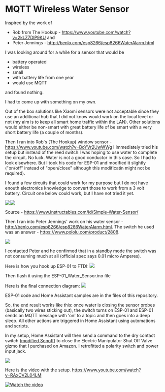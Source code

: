 # MQTT Wireless Water Sensor

Inspired by the work of 
- Rob from The Hookup - https://www.youtube.com/watch?v=2kLZ7DlP9KU and 
- Peter Jennings - http://benlo.com/esp8266/esp8266WaterAlarm.html

I was looking around for a while for a sensor that would be
- battery operated
- wireless
- small
- with battery life from one year 
- would use MQTT

and found nothing.

I had to come up with something on my own.

Out of the box solutions like Xiaomi sensors were not acceptable since they use an additional hub that I did not know would work on the local level or not (my aim is to keep all smart home traffic within the LAN). Other solutions would either be non-smart with great battery life of be smart with a very short battery life (a couple of months). 

Then I ran into Rob's (The Hookup) window sensor - https://www.youtube.com/watch?v=BoYVr2UwWWg  I immediately tried his setup but instead of the reed switch I was hoping to use water to complete the cirquit. No luck. Water is not a good conductor in this case. So I had to look elsewhere. But I took his code for ESP-01 and modified it slightly ("on/off" instead of "open/close" although this modificatin might not be required). 

I found a few circuits that could work for my purpose but I do not have enouth electronics knowledge to convert those to work from a 3 volt battery. Circuit one below could work, but I have not tried it yet.

<img src="https://cdn.instructables.com/FGO/5G9D/FH9ZFLVQ/FGO5G9DFH9ZFLVQ.LARGE.jpg?auto=webp&width=400"/><img src="https://cdn.instructables.com/FVT/Z80Z/FHOHJJMD/FVTZ80ZFHOHJJMD.LARGE.jpg?auto=webp&width=300"/>

Source - https://www.instructables.com/id/Simple-Water-Sensor/

Then I ran into Peter Jennings' work on his water sensor - http://benlo.com/esp8266/esp8266WaterAlarm.html. The switch he used was an answer - https://www.pololu.com/product/2808. 

<img src="https://a.pololu-files.com/picture/0J6789.600x480.jpg?a4cf523daa68a0fc751c6ff85fb0ffc6">

I contacted Peter and he confirmed that in a standby mode the switch was not consuming much at all (official spec says 0.01 micro Amperes).

Here is how you hook up ESP-01 to FTDI:
<img src="http://1.bp.blogspot.com/-2zMMrsmzNVk/VzkpezD6j2I/AAAAAAAAFNE/VU5DisFVRMMaz1S0S7R-j8CTe0j_ot8sACK4B/s1600/Circuito-ESP8266-ESP-01-FTDI-FT232.png"/>

Then flash it using the ESP-01_Water_Sensor.ino file

Here is the final connection diagram:
<img src="http://benlo.com/esp8266/Water_Sensor_ESP8266_Circuit.jpg"/>

ESP-01 code and Home Assistant samples are in the files of this repository.

So, the end result works like this: once water is closing the sensor probes (basically two wires sticking out), the switch turns on ESP-01 and ESP-01 sends an MQTT message with 'on' to a topic and then goes into a deep sleep. All other actions are triggered in Home Assistant using automations and scripts.

In my setup, Home Assistant will then send a command to the dry contact switch (<a href="https://www.chatteris.biz/blog/sonoff-basic-voltage-free-relay-changeover-modification/" target="_blank">modified Sonoff</a>) to close the Electric Manipulator Shut Off Valve gizmo that I purchased on Amazon. I retrofitted a polarity switch and power input jack. 

<img src="http://relit.ca/wp-content/uploads/2019/02/Electric-Automatic-Manipulator-Shut-Off-Valve-for-Alarm-Gas-Water-Pipeline-Security-Device-Assortment-12V-1.jpg"/>

Here is the video with the setup.
https://www.youtube.com/watch?v=RAxCV2L04LM

[![Watch the video](https://img.youtube.com/vi/RAxCV2L04LM/sddefault.jpg)](https://www.youtube.com/watch?v=RAxCV2L04LM)
